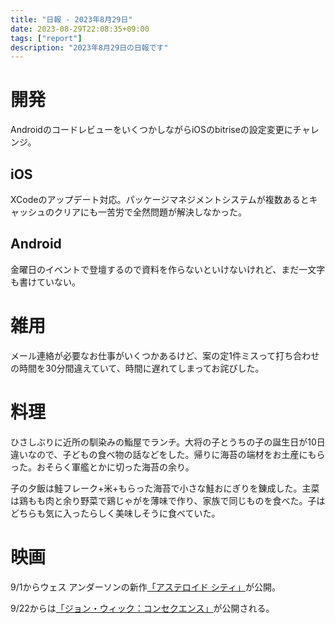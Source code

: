 ```yaml
---
title: "日報 - 2023年8月29日"
date: 2023-08-29T22:08:35+09:00
tags: ["report"]
description: "2023年8月29日の日報です"
---
```


# 開発

AndroidのコードレビューをいくつかしながらiOSのbitriseの設定変更にチャレンジ。

## iOS

XCodeのアップデート対応。パッケージマネジメントシステムが複数あるとキャッシュのクリアにも一苦労で全然問題が解決しなかった。

## Android

金曜日のイベントで登壇するので資料を作らないといけないけれど、まだ一文字も書けていない。

# 雑用

メール連絡が必要なお仕事がいくつかあるけど、案の定1件ミスって打ち合わせの時間を30分間違えていて、時間に遅れてしまってお詫びした。

# 料理

ひさしぶりに近所の馴染みの鮨屋でランチ。大将の子とうちの子の誕生日が10日違いなので、子どもの食べ物の話などをした。帰りに海苔の端材をお土産にもらった。おそらく軍艦とかに切った海苔の余り。

子の夕飯は鮭フレーク+米+もらった海苔で小さな鮭おにぎりを錬成した。主菜は鶏もも肉と余り野菜で鶏じゃがを薄味で作り、家族で同じものを食べた。子はどちらも気に入ったらしく美味しそうに食べていた。

# 映画

9/1からウェス アンダーソンの新作[「アステロイド シティ」](https://asteroidcity-movie.com/)が公開。

9/22からは[「ジョン・ウィック：コンセクエンス」](http://johnwick.jp/)が公開される。